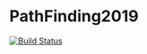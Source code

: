 # PathFinding2019
[![Build Status](https://travis-ci.com/vetand/PathFinding2019.svg?branch=master)](https://travis-ci.org/vetand/PathFinding2019)
